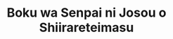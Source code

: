 --- 
title: "Boku wa Senpai ni Josou o Shiirareteimasu"
publishdate: "2019-7-31T16:48:46+02:00"
src: "https://365manga.net/manga/boku-wa-senpai-ni-josou-o-shiirareteimasu"
image: "https://data.365manga.net/images/thumbnails/6768-boku-wa-senpai-ni-josou-o-shiirareteimasu.jpg"
description: "Wataru starts his high-school life by getting forced to cross-dress by his senpai Ayane Takamura."
---